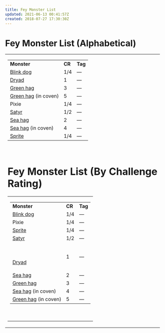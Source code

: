 ```yaml
---
title: Fey Monster List
updated: 2021-06-13 00:41:57Z
created: 2018-07-27 17:30:30Z
---
```


# **Fey Monster List (Alphabetical)**

<table><tbody><tr class="odd"><td><table><tbody><tr class="odd"><td><strong>Monster</strong></td><td><strong>CR</strong></td><td><strong>Tag</strong></td></tr><tr class="even"><td><a href="onenote:Beasts.one#Blink Dog&amp;section-id={DC5D9E37-6B13-41FF-8159-74CF141DCBAE}&amp;page-id={531F6C4A-FD84-4490-A840-2673C14E3394}&amp;end&amp;base-path=https://d.docs.live.net/8ef41446453a2105/Documents/Adventure Academy/SRD Reference/Monster Manual">Blink dog</a></td><td>1/4</td><td>—</td></tr><tr class="odd"><td><a href="onenote:A-D.one#Dryad&amp;section-id={F472D24E-A997-4793-BF1A-3183E4CB6DF7}&amp;page-id={2722CC4C-7A4F-4B8A-98D7-9B4F8A88EE2B}&amp;end&amp;base-path=https://d.docs.live.net/8ef41446453a2105/Documents/Adventure Academy/SRD Reference/Monster Manual">Dryad</a></td><td>1</td><td>—</td></tr><tr class="even"><td><a href="onenote:E-M.one#Green Hag&amp;section-id={63DAD164-E485-4FE2-939F-9A5E2BCFD6F1}&amp;page-id={4B679163-6008-41E7-AA1E-B71C4A5E95FE}&amp;end&amp;base-path=https://d.docs.live.net/8ef41446453a2105/Documents/Adventure Academy/SRD Reference/Monster Manual">Green hag</a></td><td>3</td><td>—</td></tr><tr class="odd"><td><a href="onenote:E-M.one#Green Hag&amp;section-id={63DAD164-E485-4FE2-939F-9A5E2BCFD6F1}&amp;page-id={4B679163-6008-41E7-AA1E-B71C4A5E95FE}&amp;end&amp;base-path=https://d.docs.live.net/8ef41446453a2105/Documents/Adventure Academy/SRD Reference/Monster Manual">Green hag</a> (in coven)</td><td>5</td><td>—</td></tr><tr class="even"><td>Pixie</td><td>1/4</td><td>—</td></tr><tr class="odd"><td><a href="onenote:N-Z.one#Satyr&amp;section-id={4708E634-CDC9-45E3-91B3-22EC67217BDC}&amp;page-id={5E7208F2-CCC5-47E5-9BE4-0A14E0E7D640}&amp;end&amp;base-path=https://d.docs.live.net/8ef41446453a2105/Documents/Adventure Academy/SRD Reference/Monster Manual">Satyr</a></td><td>1/2</td><td>—</td></tr><tr class="even"><td><a href="onenote:E-M.one#Sea Hag&amp;section-id={63DAD164-E485-4FE2-939F-9A5E2BCFD6F1}&amp;page-id={BEFDC258-F46D-4A67-BE75-67777AC0043D}&amp;end&amp;base-path=https://d.docs.live.net/8ef41446453a2105/Documents/Adventure Academy/SRD Reference/Monster Manual">Sea hag</a></td><td>2</td><td>—</td></tr><tr class="odd"><td><a href="onenote:E-M.one#Sea Hag&amp;section-id={63DAD164-E485-4FE2-939F-9A5E2BCFD6F1}&amp;page-id={BEFDC258-F46D-4A67-BE75-67777AC0043D}&amp;end&amp;base-path=https://d.docs.live.net/8ef41446453a2105/Documents/Adventure Academy/SRD Reference/Monster Manual">Sea hag</a> (in coven)</td><td>4</td><td>—</td></tr><tr class="even"><td><a href="onenote:N-Z.one#Sprite&amp;section-id={4708E634-CDC9-45E3-91B3-22EC67217BDC}&amp;page-id={20C1B072-7179-4395-B94B-2A9B2C9E1475}&amp;end&amp;base-path=https://d.docs.live.net/8ef41446453a2105/Documents/Adventure Academy/SRD Reference/Monster Manual">Sprite</a></td><td>1/4</td><td>—</td></tr></tbody></table><p> </p>

# **Fey Monster List (By Challenge Rating)**

<table><tbody><tr class="odd"><td><table><tbody><tr class="odd"><td><strong>Monster</strong></td><td><strong>CR</strong></td><td><strong>Tag</strong></td></tr><tr class="even"><td><a href="onenote:Beasts.one#Blink Dog&amp;section-id={DC5D9E37-6B13-41FF-8159-74CF141DCBAE}&amp;page-id={531F6C4A-FD84-4490-A840-2673C14E3394}&amp;end&amp;base-path=https://d.docs.live.net/8ef41446453a2105/Documents/Adventure Academy/SRD Reference/Monster Manual">Blink dog</a></td><td>1/4</td><td>—</td></tr><tr class="odd"><td>Pixie</td><td>1/4</td><td>—</td></tr><tr class="even"><td><a href="onenote:N-Z.one#Sprite&amp;section-id={4708E634-CDC9-45E3-91B3-22EC67217BDC}&amp;page-id={20C1B072-7179-4395-B94B-2A9B2C9E1475}&amp;end&amp;base-path=https://d.docs.live.net/8ef41446453a2105/Documents/Adventure Academy/SRD Reference/Monster Manual">Sprite</a></td><td>1/4</td><td>—</td></tr><tr class="odd"><td><a href="onenote:N-Z.one#Satyr&amp;section-id={4708E634-CDC9-45E3-91B3-22EC67217BDC}&amp;page-id={5E7208F2-CCC5-47E5-9BE4-0A14E0E7D640}&amp;end&amp;base-path=https://d.docs.live.net/8ef41446453a2105/Documents/Adventure Academy/SRD Reference/Monster Manual">Satyr</a></td><td>1/2</td><td>—</td></tr><tr class="even"><td><p> </p><p><a href="onenote:A-D.one#Dryad&amp;section-id={F472D24E-A997-4793-BF1A-3183E4CB6DF7}&amp;page-id={2722CC4C-7A4F-4B8A-98D7-9B4F8A88EE2B}&amp;end&amp;base-path=https://d.docs.live.net/8ef41446453a2105/Documents/Adventure Academy/SRD Reference/Monster Manual">Dryad</a></p></td><td>1</td><td>—</td></tr><tr class="odd"><td><a href="onenote:E-M.one#Sea Hag&amp;section-id={63DAD164-E485-4FE2-939F-9A5E2BCFD6F1}&amp;page-id={BEFDC258-F46D-4A67-BE75-67777AC0043D}&amp;end&amp;base-path=https://d.docs.live.net/8ef41446453a2105/Documents/Adventure Academy/SRD Reference/Monster Manual">Sea hag</a></td><td>2</td><td>—</td></tr><tr class="even"><td><a href="onenote:E-M.one#Green Hag&amp;section-id={63DAD164-E485-4FE2-939F-9A5E2BCFD6F1}&amp;page-id={4B679163-6008-41E7-AA1E-B71C4A5E95FE}&amp;end&amp;base-path=https://d.docs.live.net/8ef41446453a2105/Documents/Adventure Academy/SRD Reference/Monster Manual">Green hag</a></td><td>3</td><td>—</td></tr><tr class="odd"><td><a href="onenote:E-M.one#Sea Hag&amp;section-id={63DAD164-E485-4FE2-939F-9A5E2BCFD6F1}&amp;page-id={BEFDC258-F46D-4A67-BE75-67777AC0043D}&amp;end&amp;base-path=https://d.docs.live.net/8ef41446453a2105/Documents/Adventure Academy/SRD Reference/Monster Manual">Sea hag</a> (in coven)</td><td>4</td><td>—</td></tr><tr class="even"><td><a href="onenote:E-M.one#Green Hag&amp;section-id={63DAD164-E485-4FE2-939F-9A5E2BCFD6F1}&amp;page-id={4B679163-6008-41E7-AA1E-B71C4A5E95FE}&amp;end&amp;base-path=https://d.docs.live.net/8ef41446453a2105/Documents/Adventure Academy/SRD Reference/Monster Manual">Green hag</a> (in coven)</td><td>5</td><td>—</td></tr></tbody></table><p> </p>